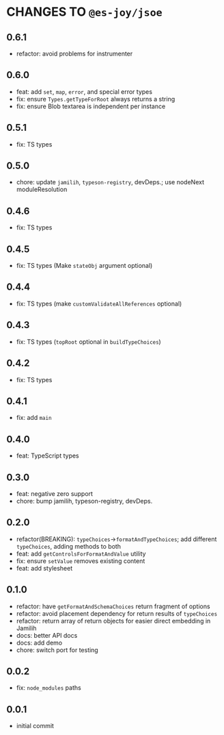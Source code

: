 # CHANGES TO `@es-joy/jsoe`

## 0.6.1

- refactor: avoid problems for instrumenter

## 0.6.0

- feat: add `set`, `map`, `error`, and special error types
- fix: ensure `Types.getTypeForRoot` always returns a string
- fix: ensure Blob textarea is independent per instance

## 0.5.1

- fix: TS types

## 0.5.0

- chore: update `jamilih`, `typeson-registry`, devDeps.;
  use nodeNext moduleResolution

## 0.4.6

- fix: TS types

## 0.4.5

- fix: TS types (Make `stateObj` argument optional)

## 0.4.4

- fix: TS types (make `customValidateAllReferences` optional)

## 0.4.3

- fix: TS types (`topRoot` optional in `buildTypeChoices`)

## 0.4.2

- fix: TS types

## 0.4.1

- fix: add `main`

## 0.4.0

- feat: TypeScript types

## 0.3.0

- feat: negative zero support
- chore: bump jamilih, typeson-registry, devDeps.

## 0.2.0

- refactor(BREAKING): `typeChoices`->`formatAndTypeChoices`;
    add different `typeChoices`, adding methods to both
- feat: add `getControlsForFormatAndValue` utility
- fix: ensure `setValue` removes existing content
- feat: add stylesheet

## 0.1.0

- refactor: have `getFormatAndSchemaChoices` return fragment of options
- refactor: avoid placement dependency for return results of `typeChoices`
- refactor: return array of return objects for easier direct embedding
   in Jamilih
- docs: better API docs
- docs: add demo
- chore: switch port for testing

## 0.0.2

- fix: `node_modules` paths

## 0.0.1

- initial commit
